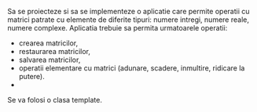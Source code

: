 Sa se proiecteze si sa se implementeze o aplicatie care permite operatii cu matrici
patrate cu elemente de diferite tipuri: numere intregi, numere reale, numere complexe.
Aplicatia trebuie sa permita urmatoarele operatii:

- crearea matricilor,
- restaurarea matricilor,
- salvarea matricilor,
- operatii elementare cu matrici (adunare, scadere, inmultire, ridicare la putere). 
-
Se va folosi o clasa template.
